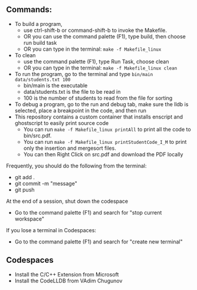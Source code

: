 ## Commands:
* To build a program,
  * use ctrl-shift-b or command-shift-b to invoke the Makefile.
  * OR you can use the command palette (F1), type build, then choose run build task
  * OR you can type in the terminal: ```make -f Makefile_linux``` 
* To clean
  * use the command palette (F1), type Run Task, choose clean
  * OR you can type in the terminal: ```make -f Makefile_linux clean```
* To run the program, go to the terminal and type ```bin/main data/students.txt 100```
  * bin/main is the executable
  * data/students.txt is the file to be read in
  * 100 is the number of students to read from the file for sorting
* To debug a program, go to the run and debug tab, make sure the lldb is selected, place a breakpoint in the code, and then run
* This repository contains a custom container that installs enscript and ghostscript to easily print source code
  * You can run ```make -f Makefile_linux printAll``` to print all the code to bin/src.pdf. 
  * You can run ```make -f Makefile_linux printStudentCode_I_M``` to print only the insertion and mergesort files.
  * You can then Right Click on src.pdf and download the PDF locally

Frequently, you should do the following from the terminal:
* git add .
* git commit -m "message"
* git push

At the end of a session, shut down the codespace
* Go to the command palette (F1) and search for "stop current workspace"

If you lose a terminal in Codespaces:
* Go to the command palette (F1) and search for "create new terminal"

## Codespaces
* Install the C/C++ Extension from Microsoft
* Install the CodeLLDB from VAdim Chugunov
